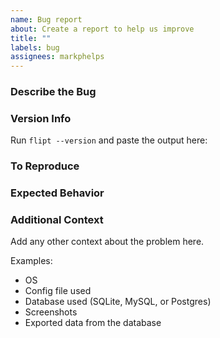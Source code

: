 ```yaml
---
name: Bug report
about: Create a report to help us improve
title: ""
labels: bug
assignees: markphelps
---
```


### Describe the Bug

<!--
A clear and concise description of what the bug is.
-->

### Version Info

Run `flipt --version` and paste the output here:

### To Reproduce

<!--
Steps to reproduce the behavior.
-->

### Expected Behavior

<!--
A clear and concise description of what you expected to happen.
-->

### Additional Context

Add any other context about the problem here.

Examples:

- OS
- Config file used
- Database used (SQLite, MySQL, or Postgres)
- Screenshots
- Exported data from the database

<!--

**Screenshots**

If applicable, add screenshots to help explain your problem.

**Attach an Export**

If the bug could be best shown with a specific set of data, please export your data by running:

```
flipt export > export.yml
```

And then attach the YAML file to this issue. ❤️

-->
